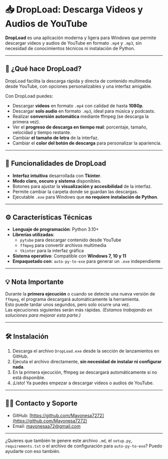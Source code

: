 # 📥 DropLoad: Descarga Videos y Audios de YouTube

**DropLoad** es una aplicación moderna y ligera para Windows que permite descargar videos y audios de YouTube en formato `.mp4` y `.mp3`, sin necesidad de conocimientos técnicos ni instalación de Python.

---

## 🚀 ¿Qué hace DropLoad?

DropLoad facilita la descarga rápida y directa de contenido multimedia desde YouTube, con opciones personalizables y una interfaz amigable.

Con DropLoad puedes:

- Descargar **videos** en formato `.mp4` con calidad de hasta **1080p**.
- Descargar **solo audio** en formato `.mp3`, ideal para música y podcasts.
- Realizar **conversión automática** mediante ffmpeg (se descarga la primera vez).
- Ver el **progreso de descarga en tiempo real**: porcentaje, tamaño, velocidad y tiempo restante.
- Cambiar **el tamaño de letra** de la interfaz.
- Cambiar el **color del botón de descarga** para personalizar la apariencia.

---

## 🔧 Funcionalidades de DropLoad

- **Interfaz intuitiva** desarrollada con **Tkinter**.
- **Modo claro, oscuro y sistema** disponibles.
- Botones para ajustar la **visualización y accesibilidad** de la interfaz.
- Permite cambiar la carpeta donde se guardan las descargas.
- Ejecutable `.exe` para Windows que **no requiere instalación de Python**.

---

## ⚙️ Características Técnicas

- **Lenguaje de programación**: Python 3.10+
- **Librerías utilizadas**:
  - `pytube` para descargar contenido desde YouTube
  - `ffmpeg` para convertir archivos multimedia
  - `tkinter` para la interfaz gráfica
- **Sistema operativo**: Compatible con **Windows 7, 10 y 11**
- **Empaquetado con**: `auto-py-to-exe` para generar un `.exe` independiente

---

## 💡 Nota Importante

Durante la **primera ejecución** o cuando se detecte una nueva versión de `ffmpeg`, el programa descargará automáticamente la herramienta.  
Esto puede tardar unos segundos, pero solo ocurre una vez.  
Las ejecuciones siguientes serán más rápidas. *(Estamos trabajando en soluciones para mejorar esta parte.)*

---

## 🛠️ Instalación

1. Descarga el archivo `DropLoad.exe` desde la sección de lanzamientos en GitHub.
2. Ejecuta el archivo directamente, **sin necesidad de instalar ni configurar nada**.
3. En la primera ejecución, ffmpeg se descargará automáticamente si no está disponible.
4. ¡Listo! Ya puedes empezar a descargar videos o audios de YouTube.

---

## 🧑‍💻 Contacto y Soporte

- GitHub: [https://github.com/Mayonesa7272](https://github.com/Mayonesa7272)
- Email: [mayonesaa72@gmail.com](mailto:mayonesaa72@gmail.com)

---

¿Quieres que también te genere este archivo `.md`, el `setup.py`, `requirements.txt` o el archivo de configuración para `auto-py-to-exe`? Puedo ayudarte con eso también.
